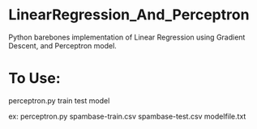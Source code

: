 # LinearRegression_And_Perceptron
Python barebones implementation of Linear Regression using Gradient Descent, and Perceptron model.

# To Use:
perceptron.py train test model

 
ex: perceptron.py spambase-train.csv spambase-test.csv modelfile.txt
